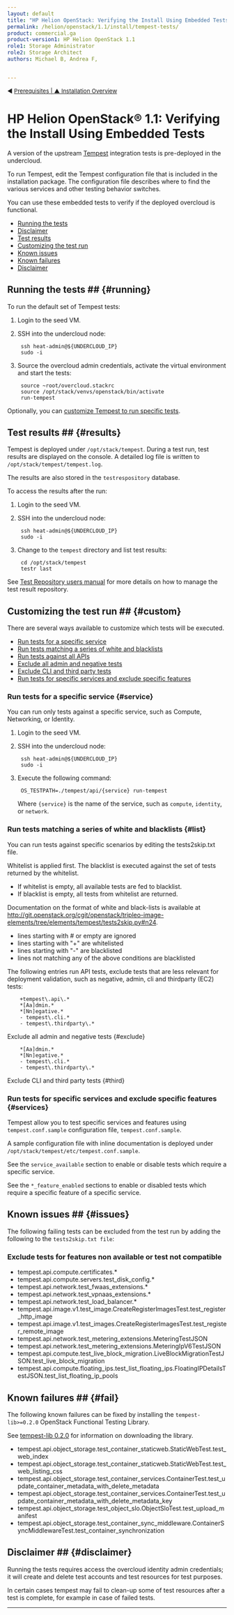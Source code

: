 ```yaml
---
layout: default
title: "HP Helion OpenStack: Verifying the Install Using Embedded Tests"
permalink: /helion/openstack/1.1/install/tempest-tests/
product: commercial.ga
product-version1: HP Helion OpenStack 1.1
role1: Storage Administrator
role2: Storage Architect
authors: Michael B, Andrea F,


---
```

<!--PUBLISHED-->


<script>

function PageRefresh {
onLoad="window.refresh"
}

PageRefresh();

</script>


<p style="font-size: small;"> &#9664; <a href="/helion/openstack/1.1/install/prereqs/#envars">Prerequisites | <a href="/helion/openstack/1.1/install/overview/	"> &#9650; Installation Overview</a> </p> 

# HP Helion OpenStack&reg; 1.1: Verifying the Install Using Embedded Tests

A version of the upstream [Tempest](http://docs.openstack.org/developer/tempest/) integration tests  is pre-deployed in the undercloud. 

To run Tempest, edit the Tempest configuration file that is included in the installation package. The configuration file describes where to find the various services and other testing behavior switches.

You can use these embedded tests to verify if the deployed overcloud is functional.

* [Running the tests](#running)
* [Disclaimer](#disclaimer)
* [Test results](#results)
* [Customizing the test run](#custom)
* [Known issues](#issues)
* [Known failures](#fail)
* [Disclaimer](#disclaimer)


## Running the tests ## {#running}

To run the default set of Tempest tests:

1. Login to the seed VM. 

2. SSH into the undercloud node:

		ssh heat-admin@${UNDERCLOUD_IP}
		sudo -i

3. Source the overcloud admin credentials, activate the virtual environment and start the tests:

		source ~root/overcloud.stackrc
		source /opt/stack/venvs/openstack/bin/activate
		run-tempest

Optionally, you can [customize Tempest to run specific tests](#custom). 

## Test results ## {#results}

Tempest is deployed under `/opt/stack/tempest`. During a test run, test results are displayed on the console. A detailed log file is written to `/opt/stack/tempest/tempest.log`.

The results are also stored in the `testrespository` database. 

To access the results after the run:

1. Login to the seed VM. 

2. SSH into the undercloud node:

		ssh heat-admin@${UNDERCLOUD_IP}
		sudo -i

3. Change to the `tempest` directory and list test results:

		cd /opt/stack/tempest
		testr last

See [Test Repository users manual](https://testrepository.readthedocs.org/en/latest/) for more details on how to manage the test result repository.

## Customizing the test run ## {#custom}

There are several ways available to customize which tests will be executed.

* [Run tests for a specific service](#service)
* [Run tests matching a series of white and blacklists](#list)
* [Run tests against all APIs](#API)
* [Exclude all admin and negative tests](#exclude)
* [Exclude CLI and third party tests](#third)
* [Run tests for specific services and exclude specific features](#services)

### Run tests for a specific service {#service} 

You can run only tests against a specific service, such as  Compute, Networking, or Identity.

1. Login to the seed VM. 

2. SSH into the undercloud node:

		ssh heat-admin@${UNDERCLOUD_IP}
		sudo -i

3. Execute the following command:

		OS_TESTPATH=./tempest/api/{service} run-tempest

	Where `{service}` is the name of the service, such as `compute`, `identity`, or `network`.

### Run tests matching a series of white and blacklists {#list} 

You can run tests against specific scenarios by editing the tests2skip.txt file. 

Whitelist is applied first. The blacklist is executed against the set of tests returned by the whitelist.

* If whitelist is empty, all available tests are fed to blacklist.
* If blacklist is empty, all tests from whitelist are returned.

Documentation on the format of white and black-lists is available at http://git.openstack.org/cgit/openstack/tripleo-image-elements/tree/elements/tempest/tests2skip.py#n24. 

- lines starting with # or empty are ignored
- lines starting with "+" are whitelisted
- lines starting with "-" are blacklisted
- lines not matching any of the above conditions are blacklisted



The following entries run API tests, exclude tests that are less relevant for deployment validation, such as negative, admin, cli and thirdparty (EC2) tests:

		+tempest\.api\.*
		*[Aa]dmin.*
		*[Nn]egative.*
		- tempest\.cli.*
		- tempest\.thirdparty\.*

Exclude all admin and negative tests {#exclude}

		*[Aa]dmin.*
		*[Nn]egative.*
		- tempest\.cli.*
		- tempest\.thirdparty\.*


Exclude CLI and third party tests {#third}


### Run tests for specific services and exclude specific features {#services}

Tempest allow you to test specific services and features using `tempest.conf.sample` configuration file, `tempest.conf.sample`. 

A sample configuration file with inline documentation is deployed under `/opt/stack/tempest/etc/tempest.conf.sample`.

See the `service_available` section to enable or disable tests which require a specific service. 

See the `*_feature_enabled` sections to enable or  disabled tests which require a specific feature of a specific service. 

## Known issues ## {#issues}

The following failing tests can be excluded from the test run by adding the following to the `tests2skip.txt file`:

### Exclude tests for features non available or test not compatible

* tempest\.api\.compute\.certificates\.*
* tempest\.api\.compute\.servers.test_disk_config\.*
* tempest\.api\.network\.test_fwaas_extensions\.*
* tempest\.api\.network\.test_vpnaas_extensions\.*
* tempest\.api\.network\.test_load_balancer\.*
* tempest\.api\.image\.v1\.test_image\.CreateRegisterImagesTest\.test_register_http_image
* tempest\.api\.image\.v1\.test_images\.CreateRegisterImagesTest\.test_register_remote_image
* tempest.api\.network\.test_metering_extensions\.MeteringTestJSON
* tempest\.api\.network\.test_metering_extensions\.MeteringIpV6TestJSON
* tempest\.api\.compute\.test_live_block_migration.LiveBlockMigrationTestJSON\.test_live_block_migration
* tempest\.api\.compute\.floating_ips\.test_list_floating_ips\.FloatingIPDetailsTestJSON\.test_list_floating_ip_pools

## Known failures ## {#fail}

The following known failures can be fixed by installing the `tempest-lib>=0.2.0` OpenStack Functional Testing Library.

See [tempest-lib 0.2.0](https://pypi.python.org/pypi/tempest-lib/0.2.0) for information on downloading the library.

* tempest\.api\.object_storage\.test_container_staticweb\.StaticWebTest\.test_web_index      
* tempest\.api\.object_storage\.test_container_staticweb\.StaticWebTest\.test_web_listing_css
* tempest\.api\.object_storage\.test_container_services\.ContainerTest\.test_update_container_metadata_with_delete_metadata
* tempest\.api\.object_storage\.test_container_services\.ContainerTest\.test_update_container_metadata_with_delete_metadata_key
* tempest\.api\.object_storage\.test_object_slo\.ObjectSloTest\.test_upload_manifest
* tempest\.api\.object_storage\.test_container_sync_middleware\.ContainerSyncMiddlewareTest\.test_container_synchronization


## Disclaimer ## {#disclaimer}

Running the tests requires access the overcloud identity admin credentials; it will create and delete test accounts and test resources for test purposes. 

In certain cases tempest may fail to clean-up some of test resources after a test is complete, for example in case of failed tests.

----
